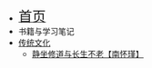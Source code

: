 * [<font size=5>首页</font>](/)
* 书籍与学习笔记
* [传统文化](/tradition/)
  * [静坐修道与长生不老【南怀瑾】](/tradition/nan1/)